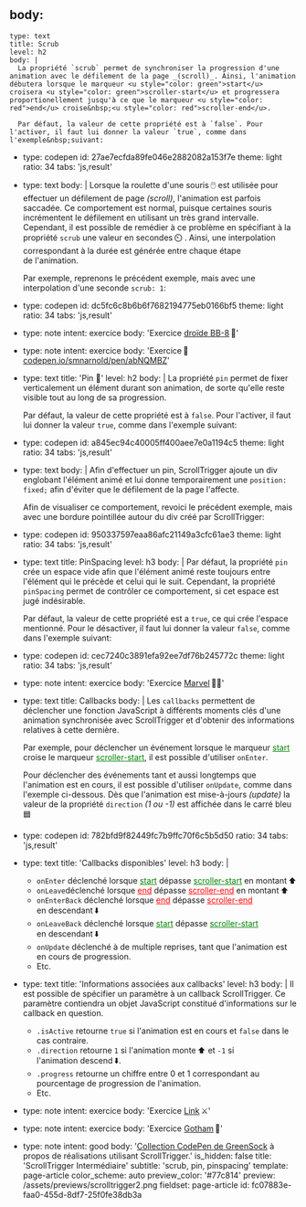 body:
  -
    type: text
    title: Scrub
    level: h2
    body: |
      La propriété `scrub` permet de synchroniser la progression d'une animation avec le défilement de la page _(scroll)_. Ainsi, l'animation débutera lorsque le marqueur <u style="color: green">start</u> croisera <u style="color: green">scroller-start</u> et progressera proportionellement jusqu'à ce que le marqueur <u style="color: red">end</u> croise&nbsp;<u style="color: red">scroller-end</u>. 
      
      Par défaut, la valeur de cette propriété est à `false`. Pour l'activer, il faut lui donner la valeur `true`, comme dans l'exemple&nbsp;suivant:
  -
    type: codepen
    id: 27ae7ecfda89fe046e2882082a153f7e
    theme: light
    ratio: 34
    tabs: 'js,result'
  -
    type: text
    body: |
      Lorsque la roulette d'une souris&thinsp;🖱️ est utilisée pour effectuer un défilement de page _(scroll)_, l'animation est parfois saccadée. Ce comportement est normal, puisque certaines souris incrémentent le défilement en utilisant un très grand intervalle. Cependant, il est possible de remédier à ce problème en spécifiant à la propriété `scrub` une valeur en secondes&thinsp;⏲️ . Ainsi, une interpolation correspondant à la durée est générée entre chaque étape de&nbsp;l'animation.
      
      Par exemple, reprenons le précédent exemple, mais avec une interpolation d'une seconde&nbsp;`scrub: 1`:
  -
    type: codepen
    id: dc5fc6c8b6b6f7682194775eb0166bf5
    theme: light
    ratio: 34
    tabs: 'js,result'
  -
    type: note
    intent: exercice
    body: 'Exercice [droïde BB-8](https://smnarnold.com/exercice/gsap/bb-8)&thinsp;🤖'
  -
    type: note
    intent: exercice
    body: 'Exercice&thinsp;🔵 [codepen.io/smnarnold/pen/abNQMBZ](https://codepen.io/smnarnold/pen/abNQMBZ)'
  -
    type: text
    title: 'Pin 📌'
    level: h2
    body: |
      La propriété `pin` permet de fixer verticalement un élément durant son animation, de sorte qu'elle reste visible tout au long de sa&nbsp;progression.
      
      Par défaut, la valeur de cette propriété est à `false`. Pour l'activer, il faut lui donner la valeur `true`, comme dans l'exemple suivant:
  -
    type: codepen
    id: a845ec94c40005ff400aee7e0a1194c5
    theme: light
    ratio: 34
    tabs: 'js,result'
  -
    type: text
    body: |
      Afin d'effectuer un pin, ScrollTrigger ajoute un div englobant l'élément animé et lui donne temporairement une `position: fixed;` afin d'éviter que le défilement de la page&nbsp;l'affecte.
      
      Afin de visualiser ce comportement, revoici le précédent exemple, mais avec une bordure pointillée autour du div créé par&nbsp;ScrollTrigger:
  -
    type: codepen
    id: 950337597eaa86afc21149a3cfc61ae3
    theme: light
    ratio: 34
    tabs: 'js,result'
  -
    type: text
    title: PinSpacing
    level: h3
    body: |
      Par défaut, la propriété `pin` crée un espace vide afin que l'élément animé reste toujours entre l'élément qui le précède et celui qui le suit. Cependant, la propriété `pinSpacing` permet de contrôler ce comportement, si cet espace est jugé&nbsp;indésirable.
      
      Par défaut, la valeur de cette propriété est a `true`, ce qui crée l'espace mentionné. Pour le désactiver, il faut lui donner la valeur `false`, comme dans l'exemple suivant:
  -
    type: codepen
    id: cec7240c3891efa92ee7df76b245772c
    theme: light
    ratio: 34
    tabs: 'js,result'
  -
    type: note
    intent: exercice
    body: 'Exercice [Marvel](https://smnarnold.com/exercice/gsap/marvel)&thinsp;🦸‍♂️'
  -
    type: text
    title: Callbacks
    body: |
      Les `callbacks` permettent de déclencher une fonction JavaScript à différents moments clés d'une animation synchronisée avec ScrollTrigger et d'obtenir des informations relatives à cette&nbsp;dernière.
      
      Par exemple, pour déclencher un événement lorsque le marqueur <u style="color: green">start</u> croise le marqueur <u style="color: green">scroller-start</u>, il est possible d'utiliser&nbsp;`onEnter`. 
      
      Pour déclencher des événements tant et aussi longtemps que l'animation est en cours, il est possible d'utiliser `onUpdate`, comme dans l'exemple ci-dessous. Dès que l'animation est mise-à-jours _(update)_ la valeur de la propriété `direction` _(1 ou -1)_ est affichée dans le carré&nbsp;bleu&thinsp;🟦
  -
    type: codepen
    id: 782bfd9f82449fc7b9ffc70f6c5b5d50
    ratio: 34
    tabs: 'js,result'
  -
    type: text
    title: 'Callbacks disponibles'
    level: h3
    body: |
      - `onEnter` déclenché lorsque <u style="color: green">start</u> dépasse <u style="color: green">scroller-start</u> en&nbsp;montant&thinsp;⬆️
      - `onLeave`déclenché lorsque <u style="color: red">end</u> dépasse <u style="color: red">scroller-end</u> en&nbsp;montant&thinsp;⬆️
      - `onEnterBack` déclenché lorsque <u style="color: red">end</u> dépasse <u style="color: red">scroller-end</u> en&nbsp;descendant&thinsp;⬇️
      - `onLeaveBack` déclenché lorsque <u style="color: green">start</u> dépasse <u style="color: green">scroller-start</u> en&nbsp;descendant&thinsp;⬇️
      - `onUpdate` déclenché à de multiple reprises, tant que l'animation est en cours de&nbsp;progression.
      - Etc.
  -
    type: text
    title: 'Informations associées aux callbacks'
    level: h3
    body: |
      Il est possible de spécifier un paramètre à un callback ScrollTrigger. Ce paramètre contiendra un objet JavaScript constitué d'informations sur le callback en question.
      
      - `.isActive` retourne `true` si l'animation est en cours et `false` dans le cas&nbsp;contraire.
      - `.direction` retourne `1` si l'animation monte&thinsp;⬆️ et `-1` si l'animation&nbsp;descend&thinsp;⬇️.
      - `.progress` retourne un chiffre entre 0 et 1 correspondant au pourcentage de progression de&nbsp;l'animation.
      - Etc.
  -
    type: note
    intent: exercice
    body: 'Exercice [Link](https://smnarnold.com/exercice/gsap/link)&thinsp;⚔️'
  -
    type: note
    intent: exercice
    body: 'Exercice [Gotham](https://smnarnold.com/exercice/gsap/gotham)&thinsp;🦇'
  -
    type: note
    intent: good
    body: '[Collection CodePen de GreenSock](https://codepen.io/collection/DkvGzg) à propos de réalisations utilisant&nbsp;ScrollTrigger.'
is_hidden: false
title: 'ScrollTrigger Intermédiaire'
subtitle: 'scrub, pin, pinspacing'
template: page-article
color_scheme: auto
preview_color: '#77c814'
preview: /assets/previews/scrolltrigger2.png
fieldset: page-article
id: fc07883e-faa0-455d-8df7-25f0fe38db3a
